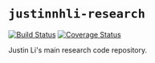 # `justinnhli-research`

[![Build Status](https://travis-ci.org/justinnhli/research.svg?branch=master)](https://travis-ci.org/justinnhli/research)
[![Coverage Status](https://coveralls.io/repos/github/justinnhli/research/badge.svg?branch=master)](https://coveralls.io/github/justinnhli/research?branch=master)

Justin Li's main research code repository.
